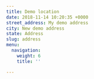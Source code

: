```yaml
---
title: Demo location
date: 2018-11-14 10:20:35 +0000
street_address: My demo address
city: New demo address
state: Address
slug: address
menu:
  navigation:
    weight: 6
    title: ''

---
```

